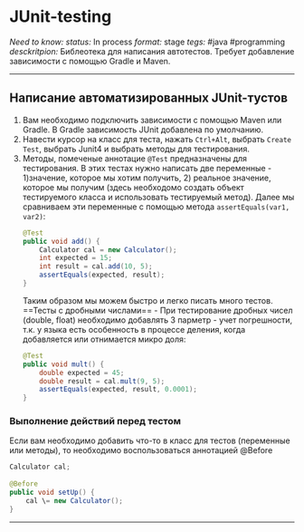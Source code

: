 # JUnit-testing
*Need to know:*
*status:* In process
*format:* stage
*tegs:* #java #programming 
*desckritpion:* Библеотека для написания автотестов. Требует добавление зависимости с помощью Gradle и Maven.

---
## Написание автоматизированных JUnit-тустов
1. Вам необходимо подключить зависимости с помощью Maven или Gradle. В Gradle зависимость JUnit добавлена по умолчанию.
2. Навести курсор на класс для теста, нажать `Ctrl+Alt`, выбрать `Create Test`, выбрать Junit4 и выбрать методы для тестирования.
3. Методы, помеченые аннотацие `@Test` предназначены для тестирования. В этих тестах нужно написать две переменные - 1)значение, которое мы хотим получить, 2) реальное значение, которое мы получим (здесь необходомо создать объект тестируемого класса и использовать тестируемый метод). Далее мы сравниваем эти переменные с помощью метода `assertEquals(var1, var2)`:
	```java
	@Test  
	public void add() {  
		Calculator cal = new Calculator();  
		int expected = 15;  
		int result = cal.add(10, 5);   
		assertEquals(expected, result);  
	}
	```
	Таким образом мы можем быстро и легко писать много тестов.
	==Тесты с дробными числами== - При тестирование дробных чисел (double, float) необходимо добавлять 3 парметр - учет погрешности, т.к. у языка есть особенность в процессе деления, когда добавляется или отнимается микро доля:
	```java
	@Test  
	public void mult() {  
		double expected = 45;  
		double result = cal.mult(9, 5);  
		assertEquals(expected, result, 0.0001);    
	}
	```

### Выполнение действий перед тестом
Если вам необходимо добавить что-то в класс для тестов (переменные или методы), то необходимо воспользоваться аннотацией @Before

```Java
Calculator cal;  
  
@Before  
public void setUp() {  
    cal \= new Calculator();  
}
```
---
